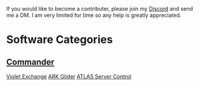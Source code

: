 <!-- TITLE: Home -->
<!-- SUBTITLE: This Wiki contains instructions on how to best utilize the software developed by SparcMX -->
If you would like to become a contributer, please join my [Discord](http://discord.gg/3EXA2MUv) and send me a DM.  I am very limited for time so any help is greatly appreciated.

# Software Categories
## [Commander](#)
[Violet Exchange](#)
[ARK Glider](#)
[ATLAS Server Control](#)
